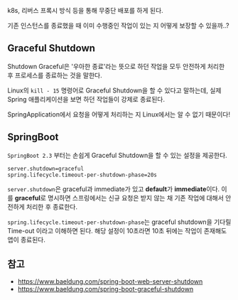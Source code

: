 k8s, 리버스 프록시 방식 등을 통해 무중단 배포를 하게 된다.

기존 인스턴스를 종료했을 때 이미 수행중인 작업이 있는 지 어떻게 보장할 수 있을까..?

## Graceful Shutdown

Shutdown Graceful은 '우아한 종료'라는 뜻으로 하던 작업을 모두 안전하게 처리한 후 프로세스를 종료하는 것을 말한다.

Linux의 `kill - 15` 명령어로 Graceful Shutdown을 할 수 있다고 말하는데, 실제 Spring 애플리케이션을 보면 하던 작업들이 강제로 종료된다.

SpringApplication에서 요청을 어떻게 처리하는 지 Linux에서는 알 수 없기 때문이다!

## SpringBoot

`SpringBoot 2.3` 부터는 손쉽게 Graceful Shutdown을 할 수 있는 설정을 제공한다.

```properties
server.shutdown=graceful
spring.lifecycle.timeout-per-shutdown-phase=20s
```

`server.shutdown`은 graceful과 immediate가 있고 **default**가 **immediate**이다. 이를 **graceful**로 명시하면 스프링에서는 신규 요청은 받지 않는 채 기존 작업에 대해서 안전하게 처리한 후 종료한다.

`spring.lifecycle.timeout-per-shutdown-phase`는 graceful shutdown을 기다릴 Time-out 이라고 이해하면 된다. 해당 설정이 10초라면 10초 뒤에는 작업이 존재해도 앱이 종료된다.

## 참고

- https://www.baeldung.com/spring-boot-web-server-shutdown
- https://www.baeldung.com/spring-boot-graceful-shutdown